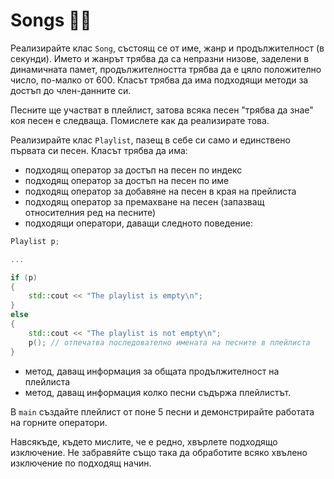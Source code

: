 # Songs :musical_score::microphone:	

Реализирайте клас `Song`, състоящ се от име, жанр и продължителност (в секунди). Името и жанрът трябва да са непразни низове, заделени в динамичната памет, продължителността трябва да е цяло положително число, по-малко от 600. Класът трябва да има подходящи методи за достъп до член-данните си.

Песните ще участват в плейлист, затова всяка песен "трябва да знае" коя песен е следваща. Помислете как да реализирате това.

Реализирайте клас `Playlist`, пазещ в себе си само и единствено първата си песен. Класът трябва да има:
- подходящ оператор за достъп на песен по индекс
- подходящ оператор за достъп на песен по име
- подходящ оператор за добавяне на песен в края на прейлиста
- подходящ оператор за премахване на песен (запазващ относителния ред на песните)
- подходящи оператори, даващи следното поведение:

```c++
Playlist p;

...

if (p)
{
    std::cout << "The playlist is empty\n"; 
}
else
{
    std::cout << "The playlist is not empty\n";
    p(); // отпечатва последователно имената на песните в плейлиста
}
```

- метод, даващ информация за общата продължителност на плейлиста
- метод, даващ информация колко песни съдържа плейлистът.

В `main` създайте плейлист от поне 5 песни и демонстрирайте работата на горните оператори.

Навсякъде, където мислите, че е редно, хвърлете подходящо изключение. Не забравяйте също така да обработите всяко хвълено изключение по подходящ начин.
